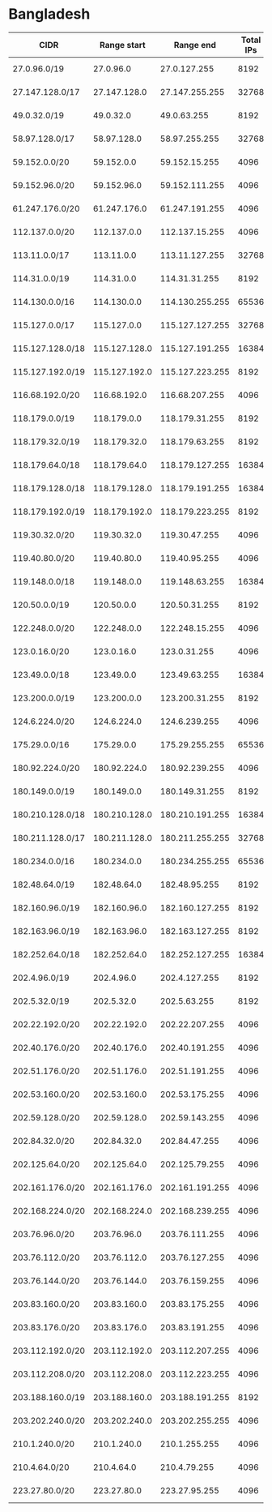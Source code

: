 # Bangladesh

CIDR               | Range start     | Range end       | Total IPs  | Assign date | Owner
------------------ | --------------- | --------------- | ---------- | ----------- | -----
27.0.96.0/19       | 27.0.96.0       | 27.0.127.255    | 8192       | 2011-03-02  | 
27.147.128.0/17    | 27.147.128.0    | 27.147.255.255  | 32768      | 2010-03-31  | 
49.0.32.0/19       | 49.0.32.0       | 49.0.63.255     | 8192       | 2010-10-27  | 
58.97.128.0/17     | 58.97.128.0     | 58.97.255.255   | 32768      | 2011-01-07  | 
59.152.0.0/20      | 59.152.0.0      | 59.152.15.255   | 4096       | 2004-11-10  | 
59.152.96.0/20     | 59.152.96.0     | 59.152.111.255  | 4096       | 2004-11-10  | 
61.247.176.0/20    | 61.247.176.0    | 61.247.191.255  | 4096       | 2011-01-07  | 
112.137.0.0/20     | 112.137.0.0     | 112.137.15.255  | 4096       | 2009-02-03  | 
113.11.0.0/17      | 113.11.0.0      | 113.11.127.255  | 32768      | 2008-09-23  | 
114.31.0.0/19      | 114.31.0.0      | 114.31.31.255   | 8192       | 2008-05-01  | 
114.130.0.0/16     | 114.130.0.0     | 114.130.255.255 | 65536      | 2008-05-26  | 
115.127.0.0/17     | 115.127.0.0     | 115.127.127.255 | 32768      | 2008-08-12  | 
115.127.128.0/18   | 115.127.128.0   | 115.127.191.255 | 16384      | 2008-08-12  | 
115.127.192.0/19   | 115.127.192.0   | 115.127.223.255 | 8192       | 2008-08-12  | 
116.68.192.0/20    | 116.68.192.0    | 116.68.207.255  | 4096       | 2007-05-14  | 
118.179.0.0/19     | 118.179.0.0     | 118.179.31.255  | 8192       | 2007-10-22  | 
118.179.32.0/19    | 118.179.32.0    | 118.179.63.255  | 8192       | 2007-10-22  | 
118.179.64.0/18    | 118.179.64.0    | 118.179.127.255 | 16384      | 2007-10-22  | 
118.179.128.0/18   | 118.179.128.0   | 118.179.191.255 | 16384      | 2007-10-22  | 
118.179.192.0/19   | 118.179.192.0   | 118.179.223.255 | 8192       | 2007-10-22  | 
119.30.32.0/20     | 119.30.32.0     | 119.30.47.255   | 4096       | 2007-12-18  | 
119.40.80.0/20     | 119.40.80.0     | 119.40.95.255   | 4096       | 2008-01-03  | 
119.148.0.0/18     | 119.148.0.0     | 119.148.63.255  | 16384      | 2008-02-12  | 
120.50.0.0/19      | 120.50.0.0      | 120.50.31.255   | 8192       | 2008-03-20  | 
122.248.0.0/20     | 122.248.0.0     | 122.248.15.255  | 4096       | 2006-11-17  | 
123.0.16.0/20      | 123.0.16.0      | 123.0.31.255    | 4096       | 2011-01-27  | 
123.49.0.0/18      | 123.49.0.0      | 123.49.63.255   | 16384      | 2006-09-27  | 
123.200.0.0/19     | 123.200.0.0     | 123.200.31.255  | 8192       | 2007-01-11  | 
124.6.224.0/20     | 124.6.224.0     | 124.6.239.255   | 4096       | 2006-10-04  | 
175.29.0.0/16      | 175.29.0.0      | 175.29.255.255  | 65536      | 2009-12-09  | 
180.92.224.0/20    | 180.92.224.0    | 180.92.239.255  | 4096       | 2009-07-28  | 
180.149.0.0/19     | 180.149.0.0     | 180.149.31.255  | 8192       | 2009-08-31  | 
180.210.128.0/18   | 180.210.128.0   | 180.210.191.255 | 16384      | 2009-09-25  | 
180.211.128.0/17   | 180.211.128.0   | 180.211.255.255 | 32768      | 2009-10-01  | 
180.234.0.0/16     | 180.234.0.0     | 180.234.255.255 | 65536      | 2009-10-28  | 
182.48.64.0/19     | 182.48.64.0     | 182.48.95.255   | 8192       | 2010-02-19  | 
182.160.96.0/19    | 182.160.96.0    | 182.160.127.255 | 8192       | 2010-04-06  | 
182.163.96.0/19    | 182.163.96.0    | 182.163.127.255 | 8192       | 2010-04-07  | 
182.252.64.0/18    | 182.252.64.0    | 182.252.127.255 | 16384      | 2010-05-07  | 
202.4.96.0/19      | 202.4.96.0      | 202.4.127.255   | 8192       | 1998-10-29  | 
202.5.32.0/19      | 202.5.32.0      | 202.5.63.255    | 8192       | 1998-09-21  | 
202.22.192.0/20    | 202.22.192.0    | 202.22.207.255  | 4096       | 2000-11-09  | 
202.40.176.0/20    | 202.40.176.0    | 202.40.191.255  | 4096       | 2004-01-06  | 
202.51.176.0/20    | 202.51.176.0    | 202.51.191.255  | 4096       | 2003-08-21  | 
202.53.160.0/20    | 202.53.160.0    | 202.53.175.255  | 4096       | 2001-08-30  | 
202.59.128.0/20    | 202.59.128.0    | 202.59.143.255  | 4096       | 2003-12-03  | 
202.84.32.0/20     | 202.84.32.0     | 202.84.47.255   | 4096       | 2000-11-07  | 
202.125.64.0/20    | 202.125.64.0    | 202.125.79.255  | 4096       | 2005-02-24  | 
202.161.176.0/20   | 202.161.176.0   | 202.161.191.255 | 4096       | 2005-09-12  | 
202.168.224.0/20   | 202.168.224.0   | 202.168.239.255 | 4096       | 1998-10-13  | 
203.76.96.0/20     | 203.76.96.0     | 203.76.111.255  | 4096       | 2002-08-19  | 
203.76.112.0/20    | 203.76.112.0    | 203.76.127.255  | 4096       | 2004-06-29  | 
203.76.144.0/20    | 203.76.144.0    | 203.76.159.255  | 4096       | 2005-12-15  | 
203.83.160.0/20    | 203.83.160.0    | 203.83.175.255  | 4096       | 2002-12-05  | 
203.83.176.0/20    | 203.83.176.0    | 203.83.191.255  | 4096       | 2005-02-24  | 
203.112.192.0/20   | 203.112.192.0   | 203.112.207.255 | 4096       | 2000-10-05  | 
203.112.208.0/20   | 203.112.208.0   | 203.112.223.255 | 4096       | 2004-04-01  | 
203.188.160.0/19   | 203.188.160.0   | 203.188.191.255 | 8192       | 2002-09-24  | 
203.202.240.0/20   | 203.202.240.0   | 203.202.255.255 | 4096       | 2006-07-13  | 
210.1.240.0/20     | 210.1.240.0     | 210.1.255.255   | 4096       | 2006-06-13  | 
210.4.64.0/20      | 210.4.64.0      | 210.4.79.255    | 4096       | 2002-09-10  | 
223.27.80.0/20     | 223.27.80.0     | 223.27.95.255   | 4096       | 2010-08-23  | 

